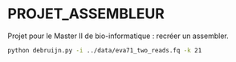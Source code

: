 # PROJET_ASSEMBLEUR
Projet pour le Master II de bio-informatique : recréer un assembler.


```bash
python debruijn.py -i ../data/eva71_two_reads.fq -k 21
```
